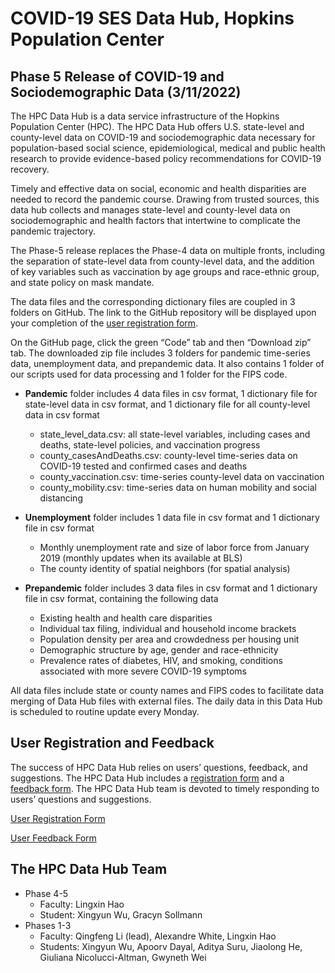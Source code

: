 # COVID-19 SES Data Hub, Hopkins Population Center

## Phase 5 Release of COVID-19 and Sociodemographic Data (3/11/2022)

The HPC Data Hub is a data service infrastructure of the Hopkins Population Center (HPC). The HPC Data Hub offers U.S. state-level and county-level data on COVID-19 and sociodemographic data necessary for population-based social science, epidemiological, medical and public health research to provide evidence-based policy recommendations for COVID-19 recovery. 

Timely and effective data on social, economic and health disparities are needed to record the pandemic course. Drawing from trusted sources, this data hub collects and manages state-level and county-level data on sociodemographic and health factors that intertwine to complicate the pandemic trajectory.

The Phase-5 release replaces the Phase-4 data on multiple fronts, including the separation of state-level data from county-level data, and the addition of key variables such as vaccination by age groups and race-ethnic group, and state policy on mask mandate.

The data files and the corresponding dictionary files are coupled in 3 folders on GitHub. The link to the GitHub repository will be displayed upon your completion of the [user registration form](https://docs.google.com/forms/d/e/1FAIpQLScCkT9_jOyNuT-edOrfgkbd8Y3ENtJGCPAKTZ9RtQM5xr_r5g/viewform?usp=sf_link).

On the GitHub page, click the green “Code” tab and then “Download zip” tab. The downloaded zip file includes 3 folders for pandemic time-series data, unemployment data, and prepandemic data. It also contains 1 folder of our scripts used for data processing and 1 folder for the FIPS code.

- **Pandemic** folder includes 4 data files in csv format, 1 dictionary file for state-level data in csv format, and 1 dictionary file for all county-level data in csv format
    
    - state_level_data.csv: all state-level variables, including cases and deaths, state-level policies, and vaccination progress
    - county_casesAndDeaths.csv: county-level time-series data on COVID-19 tested and confirmed cases and deaths
    - county_vaccination.csv: time-series county-level data on vaccination
    - county_mobility.csv: time-series data on human mobility and social distancing


- **Unemployment** folder includes 1 data file in csv format and 1 dictionary file in csv format

    - Monthly unemployment rate and size of labor force from January 2019 (monthly updates when its available at BLS)
    - The county identity of spatial neighbors (for spatial analysis)


- **Prepandemic** folder includes 3 data files in csv format and 1 dictionary file in csv format, containing the following data

    - Existing health and health care disparities 
    - Individual tax filing, individual and household income brackets
    - Population density per area and crowdedness per housing unit
    - Demographic structure by age, gender and race-ethnicity
    - Prevalence rates of diabetes, HIV, and smoking, conditions associated with more severe COVID-19 symptoms


All data files include state or county names and FIPS codes to facilitate data merging of Data Hub files with external files. The daily data in this Data Hub is scheduled to routine update every Monday.


## User Registration and Feedback
The success of HPC Data Hub relies on users’ questions, feedback, and suggestions. The HPC Data Hub includes a [registration form](https://docs.google.com/forms/d/e/1FAIpQLScCkT9_jOyNuT-edOrfgkbd8Y3ENtJGCPAKTZ9RtQM5xr_r5g/viewform?usp=sf_link) and a [feedback form](https://docs.google.com/forms/d/e/1FAIpQLSdraC_8Tu97pXo6W0q_gtuV-ew8Pbxy89EhtaQEiUxT5IgCXA/viewform?usp=sf_link). The HPC Data Hub team is devoted to timely responding to users’ questions and suggestions.

[User Registration Form](https://docs.google.com/forms/d/e/1FAIpQLScCkT9_jOyNuT-edOrfgkbd8Y3ENtJGCPAKTZ9RtQM5xr_r5g/viewform?usp=sf_link)

[User Feedback Form](https://docs.google.com/forms/d/e/1FAIpQLSdraC_8Tu97pXo6W0q_gtuV-ew8Pbxy89EhtaQEiUxT5IgCXA/viewform?usp=sf_link)


## The HPC Data Hub Team
- Phase 4-5
    - Faculty: Lingxin Hao
    - Student: Xingyun Wu, Gracyn Sollmann
- Phases 1-3
    - Faculty: Qingfeng Li (lead), Alexandre White, Lingxin Hao
    - Students: Xingyun Wu, Apoorv Dayal, Aditya Suru, Jiaolong He, Giuliana Nicolucci-Altman, Gwyneth Wei
